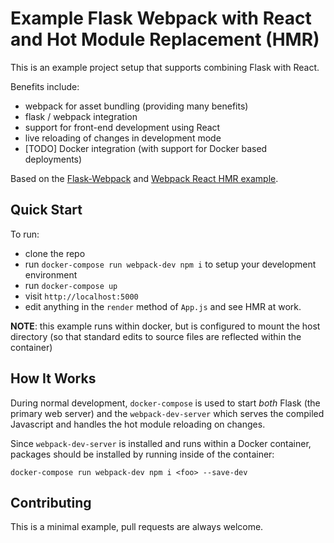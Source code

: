 # Example Flask Webpack with React and Hot Module Replacement (HMR) #

This is an example project setup that supports combining Flask with React. 

Benefits include:

- webpack for asset bundling (providing many benefits)
- flask / webpack integration
- support for front-end development using React
- live reloading of changes in development mode
- [TODO] Docker integration (with support for Docker based deployments) 

Based on the [Flask-Webpack][flask-webpack] and [Webpack React HMR example][react-hmr-blog].

[react-hmr-blog]: http://matthewlehner.net/react-hot-module-replacement-with-webpack/
[flask-webpack]: https://github.com/nickjj/flask-webpack

## Quick Start

To run:

- clone the repo
- run `docker-compose run webpack-dev npm i` to setup your development environment
- run `docker-compose up`
- visit `http://localhost:5000`
- edit anything in the `render` method of `App.js` and see HMR at work.

**NOTE**: this example runs within docker, but is configured to mount the host directory (so that standard edits to source files are reflected within the container)

## How It Works

During normal development, `docker-compose` is used to start _both_ Flask (the primary web server) and the `webpack-dev-server` which serves the compiled Javascript and handles the hot module reloading on changes.

Since `webpack-dev-server` is installed and runs within a Docker container, packages should be installed by running inside of the container:

```
docker-compose run webpack-dev npm i <foo> --save-dev
```

## Contributing

This is a minimal example, pull requests are always welcome.
